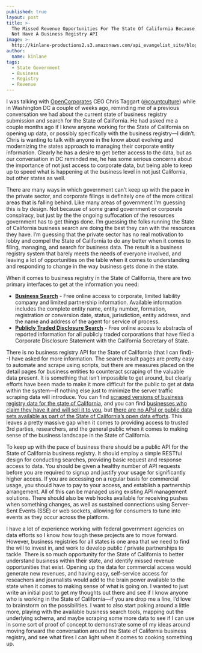 ```yaml
---
published: true
layout: post
title: >-
  The Missed Revenue Opportunities For The State Of California Because They Do
  Not Have A Business Registry API
image: >-
  http://kinlane-productions2.s3.amazonaws.com/api_evangelist_site/blog/california_republic.jpeg
author:
  name: kinlane
tags:
  - State Government
  - Business
  - Registry
  - Revenue
---
```

I was talking with [OpenCorporates](https://opencorporates.com/) CEO Chris Taggart ([@countculture](https://twitter.com/countculture?lang=en)) while in Washington DC a couple of weeks ago, reminding me of a previous conversation we had about the current state of business registry submission and search for the State of California. He had asked me a couple months ago if I knew anyone working for the State of California on opening up data, or possibly specifically with the business registry—I didn’t. Chris is wanting to talk with anyone in the know about evolving and modernizing the states approach to managing their corporate entity information. Clearly he has a desire to get better access to the data, but as our conversation in DC reminded me, he has some serious concerns about the importance of not just access to corporate data, but being able to keep up to speed what is happening at the business level in not just California, but other states as well.

There are many ways in which government can’t keep up with the pace in the private sector, and corporate filings is definitely one of the more critical areas that is falling behind. Like many areas of government I’m guessing this is by design. Not because of some grand government or corporate conspiracy, but just by the the ongoing suffocation of the resources government has to get things done. I’m guessing the folks running the State of California business search are doing the best they can with the resources they have. I’m guessing that the private sector has no real motivation to lobby and compel the State of California to do any better when it comes to filing, managing, and search for business data. The result is a business registry system that barely meets the needs of everyone involved, and leaving a lot of opportunities on the table when it comes to understanding and responding to change in the way business gets done in the state.

When it comes to business registry in the State of California, there are two primary interfaces to get at the information you need:

*   **[Business Search](https://businesssearch.sos.ca.gov/)** - Free online access to corporate, limited liability company and limited partnership information. Available information includes the complete entity name, entity number, formation, registration or conversion date, status, jurisdiction, entity address, and the name and address of the agent for service of process.
*   **[Publicly Traded Disclosure Search](http://www.ptsearch.sos.ca.gov/)** - Free online access to abstracts of reported information for all publicly traded corporations that have filed a Corporate Disclosure Statement with the California Secretary of State.

There is no business registry API for the State of California (that I can find)--I have asked for more information. The search result pages are pretty easy to automate and scrape using scripts, but there are measures placed on the detail pages for business entities to counteract scraping of the valuable data present. It is something that isn’t impossible to get around, but clearly efforts have been made to make it more difficult for the public to get at data within the system—if nothing else just to minimize the server traffic scraping data will introduce. You can find [scraped versions of business registry data for the state of California](https://github.com/datadesk/california-business-entities), and you can find [businesses who claim they have it and will sell it to you](https://portal.kyckr.com/live-company-data-api-details.aspx), but [there are no APsI or public data sets available as part of the State of California’s open data efforts](httsps://data.ca.gov/). This leaves a pretty massive gap when it comes to providing access to trusted 3rd parties, researchers, and the general public when it comes to making sense of the business landscape in the State of California.

To keep up with the pace of business there should be a public API for the State of California business registry. It should employ a simple RESTful design for conducting searches, providing basic request and response access to data. You should be given a healthy number of API requests before you are required to signup and justify your usage for significantly higher access. If you are accessing on a regular basis for commercial usage, you should have to pay to your access, and establish a partnership arrangement. All of this can be managed using existing API management solutions. There should also be web hooks available for receiving pushes when something changes, as well as sustained connections using Server-Sent Events (SSE) or web sockets, allowing for consumers to tune into events as they occur across the platform. 

I have a lot of experience working with federal government agencies on data efforts so I know how tough these projects are to move forward. However, business registries for all states is one area that we need to find the will to invest in, and work to develop public / private partnerships to tackle. There is so much opportunity for the State of California to better understand business within their state, and identify missed revenue opportunities that exist. Opening up the data for commercial access would generate new revenues, and having easy, self-service access for reseachers and journalists would add to the brain power available to the state when it comes to making sense of what is going on. I wanted to just write an initial post to get my thoughts out there and see if I know anyone who is working in the State of California—if you are drop me a line, I’d love to brainstorm on the possibilities. I want to also start poking around a little more, playing with the available business search tools, mapping out the underlying schema, and maybe scraping some more data to see if I can use in some sort of proof of concept to demonstrate some of my ideas around moving forward the conversation around the State of California business registry, and see what fires I can light when it comes to cooking something up.